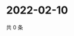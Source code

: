 # 2022-02-10

共 0 条

<!-- BEGIN WEIBO -->
<!-- 最后更新时间 Thu Feb 10 2022 03:00:31 GMT+0800 (China Standard Time) -->

<!-- END WEIBO -->
